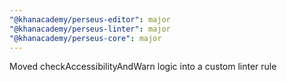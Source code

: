 ```yaml
---
"@khanacademy/perseus-editor": major
"@khanacademy/perseus-linter": major
"@khanacademy/perseus-core": major
---
```


Moved checkAccessibilityAndWarn logic into a custom linter rule
